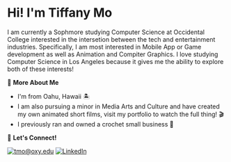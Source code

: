 # Hi! I'm Tiffany Mo

I am currently a Sophmore studying Computer Science at Occidental College interested in the intersetion between the tech and entertainment industries. Specifically, I am most interested in Mobile App or Game development as well as Animation and Compiter Graphics. I love studying Computer Science in Los Angeles because it gives me the ability to explore both of these interests!

👾 **More About Me**
- I'm from Oahu, Hawaii 🏝️
- I am also pursuing a minor in Media Arts and Culture and have created my own animated short films, visit my portfolio to watch the full thing! 🎬
- I previously ran and owned a crochet small business 🧶

🤝 **Let's Connect!**

<a href="mailto:tmo@oxy.edu">![tmo@oxy.edu](https://img.shields.io/badge/Gmail-D14836?style=for-the-badge&logo=gmail&logoColor=white)</a> <a href="https://www.linkedin.com/in/tiffany-mo-009426237/">![LinkedIn](https://img.shields.io/badge/LinkedIn-0077B5?style=for-the-badge&logo=linkedin&logoColor=white)</a>
  
